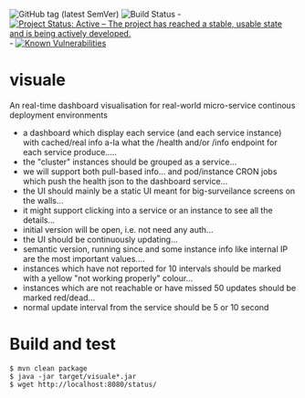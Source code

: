 ![GitHub tag (latest SemVer)](https://img.shields.io/github/v/tag/Cantara/visuale) ![Build Status](https://jenkins.quadim.ai/buildStatus/icon?job=visuale) - [![Project Status: Active – The project has reached a stable, usable state and is being actively developed.](http://www.repostatus.org/badges/latest/active.svg)](http://www.repostatus.org/#active) - [![Known Vulnerabilities](https://snyk.io/test/github/Cantara/visuale/badge.svg)](https://snyk.io/test/github/Cantara/visuale)

# visuale

An real-time dashboard visualisation for real-world micro-service continous deployment environments 



* a dashboard which display each service (and each service instance) with cached/real info a-la what the /health and/or /info endpoint for each service produce.....   
* the "cluster" instances should be grouped as a service...   
* we will support both pull-based info... and pod/instance CRON jobs which push the health json to the dashboard service... 
* the UI should mainly be a static UI meant for big-surveilance screens on the walls...  
* it might support clicking into a service or an instance to see all the details...    
* initial version will be open, i.e. not need any auth... 
* the UI should be continuously updating...   
* semantic version, running since and some instance info like internal IP are the most important values....    
* instances which have not reported for 10 intervals should be marked with a yellow "not working properly" colour...
* instances which are not reachable or have missed 50 updates should be marked red/dead...  
* normal update interval from the service should be 5 or 10 second

# Build and test

```
$ mvn clean package
$ java -jar target/visuale*.jar
$ wget http://localhost:8080/status/
```
